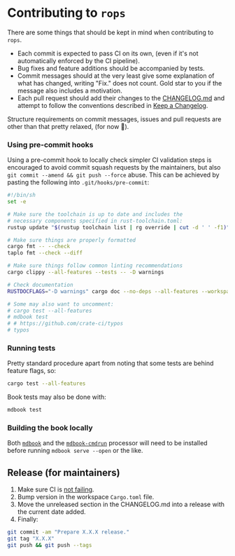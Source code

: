 # Contributing to `rops`

There are some things that should be kept in mind when contributing to `rops`.
- Each commit is expected to pass CI on its own, (even if it's not automatically enforced by the CI pipeline).
- Bug fixes and feature additions should be accompanied by tests.
- Commit messages should at the very least give some explanation of what has changed, writing "Fix." does not count. Gold star to you if the message also includes a motivation.
- Each pull request should add their changes to the [CHANGELOG.md](CHANGELOG.md) and attempt to follow the conventions described in [Keep a Changelog](https://keepachangelog.com).

Structure requirements on commit messages, issues and pull requests are other than that pretty relaxed, (for now 🤞).

### Using pre-commit hooks

 Using a pre-commit hook to locally check simpler CI validation steps is encouraged to avoid commit squash requests by the maintainers, but also `git commit --amend && git push --force` abuse. This can be achieved by pasting the following into `.git/hooks/pre-commit`:

```sh
#!/bin/sh
set -e

# Make sure the toolchain is up to date and includes the
# necessary components specified in rust-toolchain.toml:
rustup update "$(rustup toolchain list | rg override | cut -d ' ' -f1)"

# Make sure things are properly formatted
cargo fmt -- --check
taplo fmt --check --diff

# Make sure things follow common linting recommendations
cargo clippy --all-features --tests -- -D warnings

# Check documentation
RUSTDOCFLAGS="-D warnings" cargo doc --no-deps --all-features --workspace --exclude rops-cli

# Some may also want to uncomment:
# cargo test --all-features
# mdbook test
# # https://github.com/crate-ci/typos
# typos
```

### Running tests

Pretty standard procedure apart from noting that some tests are behind feature flags, so:

```sh
cargo test --all-features
```

Book tests may also be done with:

```sh
mdbook test
```

### Building the book locally

Both [`mdbook`](https://rust-lang.github.io/mdBook/guide/installation.html) and the [`mdbook-cmdrun`](https://github.com/FauconFan/mdbook-cmdrun?tab=readme-ov-file#getting-started) processor will need to be installed before running `mdbook serve --open` or the like.

## Release (for maintainers)

1. Make sure CI is [not failing](https://github.com/gibbz00/rops/actions/workflows/ci.yml).
2. Bump version in the workspace `Cargo.toml` file.
3. Move the unreleased section in the CHANGELOG.md into a release with the current date added.
4. Finally:

```sh
git commit -am "Prepare X.X.X release."
git tag "X.X.X"
git push && git push --tags
```
